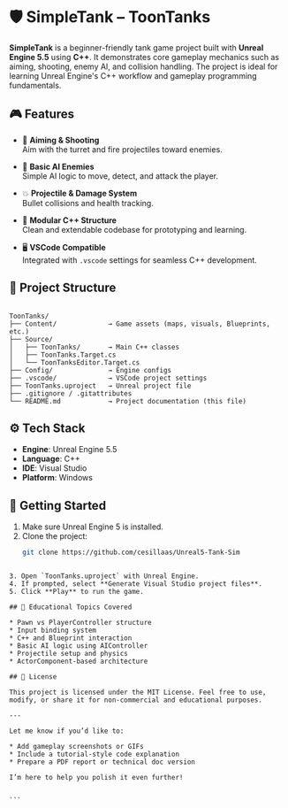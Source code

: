 
# 🛡️ SimpleTank – ToonTanks

**SimpleTank** is a beginner-friendly tank game project built with **Unreal Engine 5.5** using **C++**. It demonstrates core gameplay mechanics such as aiming, shooting, enemy AI, and collision handling. The project is ideal for learning Unreal Engine's C++ workflow and gameplay programming fundamentals.

## 🎮 Features

- 🔫 **Aiming & Shooting**  
  Aim with the turret and fire projectiles toward enemies.

- 🧠 **Basic AI Enemies**  
  Simple AI logic to move, detect, and attack the player.

- 💥 **Projectile & Damage System**  
  Bullet collisions and health tracking.

- 🧱 **Modular C++ Structure**  
  Clean and extendable codebase for prototyping and learning.

- 🖥️ **VSCode Compatible**  
  Integrated with `.vscode` settings for seamless C++ development.

## 📁 Project Structure

```

ToonTanks/
├── Content/             → Game assets (maps, visuals, Blueprints, etc.)
├── Source/
│   ├── ToonTanks/       → Main C++ classes
│   ├── ToonTanks.Target.cs
│   └── ToonTanksEditor.Target.cs
├── Config/              → Engine configs
├── .vscode/             → VSCode project settings
├── ToonTanks.uproject   → Unreal project file
├── .gitignore / .gitattributes
└── README.md            → Project documentation (this file)

````

## ⚙️ Tech Stack

- **Engine**: Unreal Engine 5.5
- **Language**: C++  
- **IDE**: Visual Studio 
- **Platform**: Windows

## 🚀 Getting Started

1. Make sure Unreal Engine 5 is installed.
2. Clone the project:
   ```bash
   git clone https://github.com/cesillaas/Unreal5-Tank-Sim
````

3. Open `ToonTanks.uproject` with Unreal Engine.
4. If prompted, select **Generate Visual Studio project files**.
5. Click **Play** to run the game.

## 🧠 Educational Topics Covered

* Pawn vs PlayerController structure
* Input binding system
* C++ and Blueprint interaction
* Basic AI logic using AIController
* Projectile setup and physics
* ActorComponent-based architecture

## 📜 License

This project is licensed under the MIT License. Feel free to use, modify, or share it for non-commercial and educational purposes.

---

Let me know if you’d like to:

* Add gameplay screenshots or GIFs
* Include a tutorial-style code explanation
* Prepare a PDF report or technical doc version

I’m here to help you polish it even further!


```
